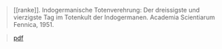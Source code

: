 > [[ranke]]. Indogermanische Totenverehrung: Der dreissigste und vierzigste Tag im Totenkult der Indogermanen. Academia Scientiarum Fennica, 1951.

> [pdf](a/ranke1951.pdf)